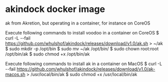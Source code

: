 # akindock docker image
ak from Akretion, but operating in a container, for instance on CoreOS


Execute following commands to install voodoo in a container on CoreOS
$ curl -L --fail https://github.com/whulshof/akindock/releases/download/v1.0/ak.sh > ~/ak
$ sudo mkdir -p /opt/bin
$ sudo mv ~/ak /opt/bin/
$ sudo chown root:root /opt/bin/ak
$ sudo chmod +x /opt/bin/ak

Execute following commands to install ak in a container on MacOS
$ curl -L --fail https://github.com/whulshof/akindock/releases/download/v1.0/ak-macos.sh > /usr/local/bin/ak
$ sudo chmod +x /usr/local/bin/ak